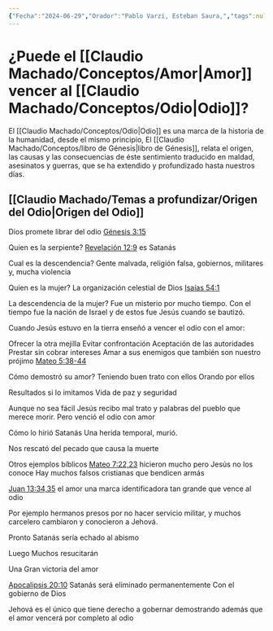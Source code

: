 ```yaml
---
{"Fecha":"2024-06-29","Orador":"Pablo Varzi, Esteban Saura,","tags":null,"Descripción":null,"Categoría":"[[Conferencia]]","dg-publish":true,"permalink":"/claudio-machado/temas-a-profundizar/puede-el-amor-vencer-al-odio/","dgPassFrontmatter":true}
---
```


# ¿Puede el [[Claudio Machado/Conceptos/Amor\|Amor]] vencer al [[Claudio Machado/Conceptos/Odio\|Odio]]?

El [[Claudio Machado/Conceptos/Odio\|Odio]] es una marca de la historia de la humanidad, desde el mismo principio, El [[Claudio Machado/Conceptos/libro de Génesis\|libro de Génesis]], relata el origen, las causas y las consecuencias de éste sentimiento traducido en maldad, asesinatos y guerras, que se ha extendido y profundizado hasta nuestros días.
## [[Claudio Machado/Temas a profundizar/Origen del Odio\|Origen del Odio]]



Dios promete librar del odio 
[Génesis 3:15](https://wol.jw.org/es/wol/b/r4/lp-s/nwtsty/1/3#v=1:3:15) 

Quien es la serpiente?
[Revelación 12:9](https://wol.jw.org/es/wol/b/r4/lp-s/nwtsty/66/12#v=66:12:9) es Satanás 

Cual es la descendencia?
Gente malvada, religión falsa, gobiernos, militares y, mucha violencia 

Quien es la mujer?
La organización celestial de Dios [Isaías 54:1](https://wol.jw.org/es/wol/b/r4/lp-s/nwtsty/40/5#v=40:5:38-40:5:44)

La descendencia de la mujer?
Fue un misterio por mucho tiempo.
Con el tiempo fue la nación de Israel y de estos fue Jesús cuando se bautizó.

Cuando Jesús estuvo en la tierra enseñó a vencer el odio con el amor:

Ofrecer la otra mejilla Evitar confrontación 
Aceptación de las autoridades
Prestar sin cobrar intereses 
Amar a sus enemigos que también son nuestro prójimo 
[Mateo 5:38-44](https://wol.jw.org/es/wol/b/r4/lp-s/nwtsty/40/5#v=40:5:38-40:5:44)

Cómo demostró su amor? 
Teniendo buen trato con ellos 
Orando por ellos 

Resultados si lo imitamos
Vida de paz y seguridad 

Aunque no sea fácil 
Jesús recibo mal trato y palabras del pueblo que merece morir.
Pero venció el odio con amor 

Cómo lo hirió Satanás 
Una herida temporal, murió.

Nos rescató del pecado que causa la muerte 

Otros ejemplos bíblicos 
[Mateo 7:22,23](https://wol.jw.org/es/wol/b/r4/lp-s/nwtsty/40/7#v=40:7:22-40:7:23) hicieron mucho pero Jesús no los conoce 
Hay muchos falsos cristianas que bendicen armás 

[Juan 13:34,35](https://wol.jw.org/es/wol/b/r4/lp-s/nwtsty/43/13#v=43:13:34-43:13:35) el amor una marca identificadora tan grande que vence al odio 

Por ejemplo hermanos presos por no hacer servicio militar, y muchos carcelero cambiaron y conocieron a Jehová.

Pronto Satanás sería echado al abismo 

Luego Muchos resucitarán 

Una Gran victoria del amor 

[Apocalipsis 20:10](https://wol.jw.org/es/wol/b/r4/lp-s/nwtsty/66/20#v=66:20:10) Satanás será eliminado permanentemente 
Con el gobierno de Dios 

Jehová es el único que tiene derecho a gobernar demostrando además que el amor vencerá por completo al odio 










